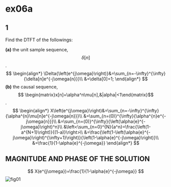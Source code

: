 # ex06a

## 1
Find the DTFT of the followings:

__(a)__ the unit sample sequence, $$\delta[n]$$.
$$
\begin{align*}
\Delta{\left(e^{j\omega}\right)}&=\sum_{n=-\infty}^{\infty}{\delta[n]e^{-j\omega{n}}}\\
&=\delta[0]=1;
\end{align*}
$$
__(b)__ the causal sequence, $$ \begin{matrix}x[n]=\alpha^n\mu[n],&|alpha|<1\end{matrix}$$.
$$
\begin{align*}
X\left(e^{j\omega}\right)&=\sum_{n=-\infty}^{\infty}{\alpha^{n}\mu[n]e^{-j\omega{n}}}\\
&=\sum_{n=(0)}^{\infty}{\alpha^{n}e^{-j\omega{n}}}\\
&=\sum_{n=(0)}^{\infty}{\left(\alpha{e}^{-j\omega}\right)^n}\\
&\left<\sum_{n=0}^{N}{a^n}=\frac{\left(1-a^{N+1}\right)}{(1-a)}\right>\\
&=\frac{\left(1-\left(\alpha{e}^{-j\omega}\right)^{\infty+1}\right)}{\left(1-\alpha{e}^{-j\omega}\right)}\\
&=\frac{1}{1-\alpha{e}^{-j\omega}}
\end{align*}
$$


## MAGNITUDE AND PHASE OF THE SOLUTION
$$
X(e^{j\omega})=\frac{1}{1-\alpha{e}^{-j\omega}}
$$
![fig01](lect06/lect06-fig01.png)
